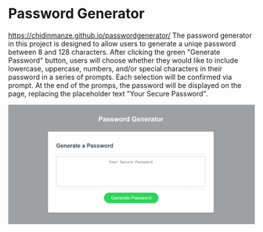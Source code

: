# Password Generator
https://chidinmanze.github.io/passwordgenerator/
The password generator in this project is designed to allow users to generate a uniqe password between 8 and 128 characters. After clicking the green "Generate Password" button, users will choose whether they would like to include lowercase, uppercase, numbers, and/or special characters in their password in a series of prompts. Each selection will be confirmed via prompt. At the end of the promps, the password will be displayed on the page, replacing the placeholder text "Your Secure Password".

<img src="https://github.com/chidinmanze/passwordgenerator/blob/master/passwordgenpic.JPG" alt ="website screenshot"> 
